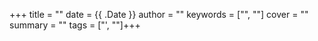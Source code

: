 +++ title = "" date = {{ .Date }} author = "" keywords = ["", ""] cover = "" summary = "" tags = ["', ""]+++